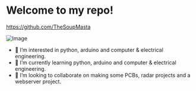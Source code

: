# Welcome to my repo!
https://github.com/TheSoupMasta

![Image](https://encrypted-tbn0.gstatic.com/images?q=tbn:ANd9GcRtFIVRXAO1tP2my6xmz2SnuvWSgDW-uMJr89b_lyAEjQ&s)

- 👀 I’m interested in python, arduino and computer & electrical engineering.
- 🌱 I’m currently learning python, arduino and computer & electrical engineering.
- 💞️ I’m looking to collaborate on making some PCBs, radar projects and a webserver project.


<!---
TheSoupMasta/TheSoupMasta is a ✨ special ✨ repository because its `README.md` (this file) appears on your GitHub profile.
You can click the Preview link to take a look at your changes.
--->
